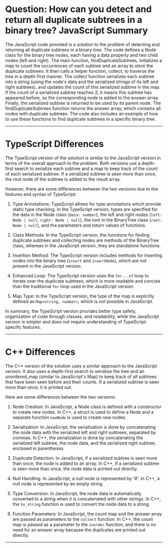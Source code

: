 # Question: How can you detect and return all duplicate subtrees in a binary tree? JavaScript Summary

The JavaScript code provided is a solution to the problem of detecting and returning all duplicate subtrees in a binary tree. The code defines a Node class for the binary tree nodes, each having a data property and two child nodes (left and right). The main function, findDuplicateSubtrees, initializes a map to count the occurrences of each subtree and an array to store the duplicate subtrees. It then calls a helper function, collect, to traverse the tree in a depth-first manner. The collect function serializes each subtree into a string (using the node's data and the serialized strings of its left and right subtrees), and updates the count of this serialized subtree in the map. If the count of a serialized subtree reaches 2, it means this subtree has appeared before, so the corresponding node is added to the answer array. Finally, the serialized subtree is returned to be used by its parent node. The findDuplicateSubtrees function returns the answer array, which contains all nodes with duplicate subtrees. The code also includes an example of how to use these functions to find duplicate subtrees in a specific binary tree.

---

# TypeScript Differences

The TypeScript version of the solution is similar to the JavaScript version in terms of the overall approach to the problem. Both versions use a depth-first search to serialize each subtree and a map to keep track of the count of each serialized subtree. If a serialized subtree is seen more than once, the root node of the subtree is added to the result array.

However, there are some differences between the two versions due to the features and syntax of TypeScript:

1. Type Annotations: TypeScript allows for type annotations which provide static type checking. In the TypeScript version, types are specified for the data in the Node class (`data: number`), the left and right nodes (`left: Node | null`, `right: Node | null`), the root in the BinaryTree class (`root: Node | null`), and the parameters and return values of functions.

2. Class Methods: In the TypeScript version, the functions for finding duplicate subtrees and collecting nodes are methods of the BinaryTree class, whereas in the JavaScript version, they are standalone functions.

3. Insertion Method: The TypeScript version includes methods for inserting nodes into the binary tree (`insert` and `insertNode`), which are not present in the JavaScript version.

4. Enhanced Loop: The TypeScript version uses the `for...of` loop to iterate over the duplicate subtrees, which is more readable and concise than the traditional `for` loop used in the JavaScript version.

5. Map Type: In the TypeScript version, the type of the map is explicitly defined as `Map<string, number>`, which is not possible in JavaScript.

In summary, the TypeScript version provides better type safety, organization of code through classes, and readability, while the JavaScript version is simpler and does not require understanding of TypeScript-specific features.

---

# C++ Differences

The C++ version of the solution uses a similar approach to the JavaScript version. It also uses a depth-first search to serialize the tree and an unordered_map (similar to JavaScript's Map) to keep track of all subtrees that have been seen before and their counts. If a serialized subtree is seen more than once, it is printed out.

Here are some differences between the two versions:

1. Node Creation: In JavaScript, a Node class is defined with a constructor to create new nodes. In C++, a struct is used to define a Node and a separate function `newNode` is used to create new nodes.

2. Serialization: In JavaScript, the serialization is done by concatenating the node data with the serialized left and right subtrees, separated by commas. In C++, the serialization is done by concatenating the serialized left subtree, the node data, and the serialized right subtree, enclosed in parentheses.

3. Duplicate Detection: In JavaScript, if a serialized subtree is seen more than once, the node is added to an array. In C++, if a serialized subtree is seen more than once, the node data is printed out directly.

4. Null Handling: In JavaScript, a null node is represented by '#'. In C++, a null node is represented by an empty string.

5. Type Conversion: In JavaScript, the node data is automatically converted to a string when it is concatenated with other strings. In C++, the `to_string` function is used to convert the node data to a string.

6. Function Parameters: In JavaScript, the count map and the answer array are passed as parameters to the `collect` function. In C++, the count map is passed as a parameter to the `inorder` function, and there is no need for an answer array because the duplicates are printed out directly.

---
